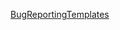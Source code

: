 [BugReportingTemplates](https://blackbirdcol-my.sharepoint.com/:w:/g/personal/david_medina_blackbirdlabs_com_co/EeKvo-lVQRJJk24QqFJuXa8Bixy7B_3KETYMCnCqtpmdXw)

